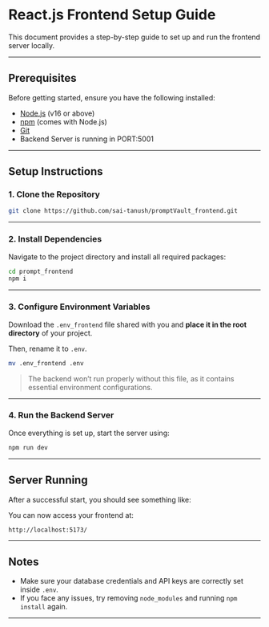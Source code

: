 #  React.js Frontend Setup Guide

This document provides a step-by-step guide to set up and run the frontend server locally.

---

##  Prerequisites

Before getting started, ensure you have the following installed:

- [Node.js](https://nodejs.org/) (v16 or above)
- [npm](https://www.npmjs.com/) (comes with Node.js)
- [Git](https://git-scm.com/)
- Backend Server is running in PORT:5001


---

##  Setup Instructions

### 1. Clone the Repository

```bash
git clone https://github.com/sai-tanush/promptVault_frontend.git
```

---

### 2. Install Dependencies

Navigate to the project directory and install all required packages:

```bash
cd prompt_frontend
npm i
```

---

### 3. Configure Environment Variables

Download the `.env_frontend` file shared with you and **place it in the root directory** of your project.

Then, rename it to `.env`.

```bash
mv .env_frontend .env
```

>  The backend won’t run properly without this file, as it contains essential environment configurations.

---

### 4. Run the Backend Server

Once everything is set up, start the server using:

```bash
npm run dev
```

---

## Server Running

After a successful start, you should see something like:

You can now access your frontend at:

```
http://localhost:5173/
```

---

## Notes

- Make sure your database credentials and API keys are correctly set inside `.env`.
- If you face any issues, try removing `node_modules` and running `npm install` again.

---
